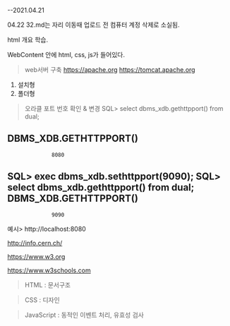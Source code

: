 --2021.04.21

04.22 32.md는 자리 이동때 업로드 전 컴퓨터 계정 삭제로 소실됨.

html 개요 학습.

WebContent
안에 html, css, js가 들어있다.


 > web서버 구축
 https://apache.org
 https://tomcat.apache.org

  1) 설치형
  2) 폴더형

 > 오라클 포트 번호 확인 & 변경
 SQL> select dbms_xdb.gethttpport() from dual;

DBMS_XDB.GETHTTPPORT()
----------------------
                  8080

SQL> exec dbms_xdb.sethttpport(9090);
SQL> select dbms_xdb.gethttpport() from dual;
DBMS_XDB.GETHTTPPORT()
----------------------
                  9090
예시>
 http://localhost:8080


 http://info.cern.ch/

 https://www.w3.org

 https://www.w3schools.com

 > HTML  : 문서구조

 <!DOCTYPE html PUBLIC "-//W3C//DTD XHTML 1.0 Strict//EN" "http://www.w3.org/TR/xhtml1/DTD/xhtml1-strict.dtd">
 <!DOCTYPE HTML PUBLIC "-//W3C//DTD HTML 4.01//EN" "http://www.w3.org/TR/html4/strict.dtd">
 
 <!doctype html>   

 > CSS  : 디자인

 > JavaScript  : 동적인 이벤트 처리, 유효성 검사